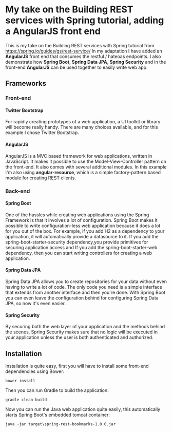 # My take on the Building REST services with Spring tutorial, adding a AngularJS front end
This is my take on the Building REST services with Spring tutorial from https://spring.io/guides/gs/rest-service/
In my adaptation I have added an **AngularJS** front end that consumes the restful / hateoas endpoints.
I also demonstrate how **Spring Boot**, **Spring Data JPA**, **Spring Security** and in the front-end **AngularJS** can be used together to easily write web app.

## Frameworks

### Front-end

#### Twitter Bootstrap
For rapidly creating prototypes of a web application, a UI toolkit or library will become really handy. There are many choices available, and for this example I chose Twitter Bootstrap.

#### AngularJS
AngularJS is a MVC based framework for web applications, written in JavaScript. It makes it possible to use the Model-View-Controller pattern on the front-end. It also comes with several additional modules. In this example I'm also using **angular-resource**, which is a simple factory-pattern based module for creating REST clients.

### Back-end

#### Spring Boot
One of the hassles while creating web applications using the Spring Framework is that it involves a lot of configuration. Spring Boot makes it possible to write configuration-less web application because it does a lot for you out of the box.
For example, if you add H2 as a dependency to your application, it will automatically provide a datasource to it.
If you add the spring-boot-starter-security dependency,you provide primitives for securing application access and If you add the spring-boot-starter-web dependency, then you can start writing controllers for creating a web application.


#### Spring Data JPA
Spring Data JPA allows you to create repositories for your data without even having to write a lot of code. The only code you need is a simple interface that extends from another interface and then you're done.
With Spring Boot you can even leave the configuration behind for configuring Spring Data JPA, so now it's even easier.

#### Spring Security
By securing both the web layer of your application and the methods behind the scenes, Spring Security makes sure that no logic will be executed in your application unless the user is both authenticated and authorized.


## Installation
Installation is quite easy, first you will have to install some front-end dependencies using Bower:
```
bower install
```

Then you can run Gradle to build the application:
```
gradle clean build
```

Now you can run the Java web application quite easily, this automatically starts Spring Boot's embedded tomcat container:
```
java -jar target\spring-rest-bookmarks-1.0.0.jar
```

